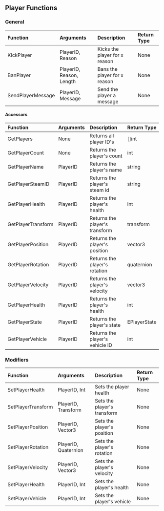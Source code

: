 ## Player Functions

### General
| Function           | Arguments             | Description                     | Return Type  |
| :--------          | :-------              | :-------------------------      | :----------  |
| KickPlayer         | PlayerID, Reason      | Kicks the player for x reason   | None         |
| BanPlayer          | PlayerID, Reason, Length      | Bans the player for x reason    | None         |
| SendPlayerMessage  | PlayerID, Message     | Send the player a message       | None         |

#### Accessors

| Function           | Arguments             | Description                      | Return Type  |
| :--------          | :-------              | :-------------------------       | :----------  |
| GetPlayers         | None                  | Returns all player ID's          | []int        |
| GetPlayerCount     | None                  | Returns the player's count       | int          |
| GetPlayerName      | PlayerID              | Returns the player's name        | string       |
| GetPlayerSteamID   | PlayerID              | Returns the player's steam id    | string       |
| GetPlayerHealth    | PlayerID              | Returns the player's health      | int          |
| GetPlayerTransform | PlayerID              | Returns the player's transform   | transform    |
| GetPlayerPosition  | PlayerID              | Returns the player's position    | vector3      |
| GetPlayerRotation  | PlayerID              | Returns the player's rotation    | quaternion   |
| GetPlayerVelocity  | PlayerID              | Returns the player's velocity    | vector3      |
| GetPlayerHealth    | PlayerID              | Returns the player's health      | int          |
| GetPlayerState     | PlayerID              | Returns the player's state       | EPlayerState |
| GetPlayerVehicle   | PlayerID              | Returns the player's vehicle ID  | int          |

### Modifiers
| Function           | Arguments             | Description                      | Return Type  |
| :--------          | :-------              | :-------------------------       | :----------  |
| SetPlayerHealth    | PlayerID, Int         | Sets the player health           | None         |
| SetPlayerTransform | PlayerID, Transform   | Sets the player's transform      | None         |
| SetPlayerPosition  | PlayerID, Vector3     | Sets the player's position       | None         |
| SetPlayerRotation  | PlayerID, Quaternion  | Sets the player's rotation       | None         |
| SetPlayerVelocity  | PlayerID, Vector3     | Sets the player's velocity       | None         |
| SetPlayerHealth    | PlayerID, Int         | Sets the player's health         | None         |
| SetPlayerVehicle   | PlayerID, Int         | Sets the player's vehicle        | None         |

